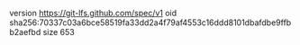 version https://git-lfs.github.com/spec/v1
oid sha256:70337c03a6bce58519fa33dd2a4f79af4553c16ddd8101dbafdbe9ffbb2aefbd
size 653
